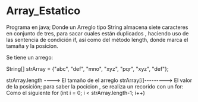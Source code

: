 # Array_Estatico
Programa en java; Donde un Arreglo tipo String almacena siete caracteres en conjunto de tres, para sacar cuales están duplicados , haciendo uso de las sentencia de condición if, así como del método length, donde marca el tamaña y la posicion.

Se tiene un arrego: 

String[] strArray = {"abc", "def", "mno", "xyz", "pqr", "xyz", "def"};

strArray.length ----> El tamaño de el arreglo
strArray[i]---------> El valor de la posición; para saber la pocicion , se realiza un recorido con un for: Como el siguiente
  for (int i = 0; i < strArray.length-1; i++)



